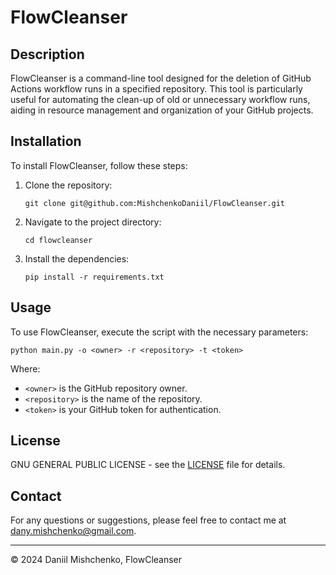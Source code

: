 # FlowCleanser

## Description
FlowCleanser is a command-line tool designed for the deletion of GitHub Actions workflow runs in a specified repository. This tool is particularly useful for automating the clean-up of old or unnecessary workflow runs, aiding in resource management and organization of your GitHub projects.

## Installation

To install FlowCleanser, follow these steps:

1. Clone the repository:
   ```
   git clone git@github.com:MishchenkoDaniil/FlowCleanser.git
   ```
2. Navigate to the project directory:
   ```
   cd flowcleanser
   ```
3. Install the dependencies:
   ```
   pip install -r requirements.txt
   ```

## Usage

To use FlowCleanser, execute the script with the necessary parameters:

```
python main.py -o <owner> -r <repository> -t <token>
```

Where:
- `<owner>` is the GitHub repository owner.
- `<repository>` is the name of the repository.
- `<token>` is your GitHub token for authentication.

## License

GNU GENERAL PUBLIC LICENSE - see the [LICENSE](LICENSE) file for details.

## Contact

For any questions or suggestions, please feel free to contact me at dany.mishchenko@gmail.com.

---
© 2024 Daniil Mishchenko, FlowCleanser